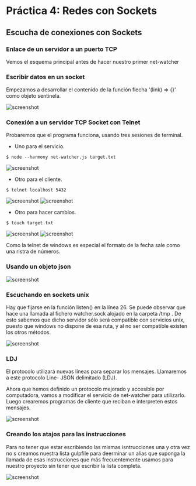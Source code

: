 # Práctica 4: Redes con Sockets

## Escucha de conexiones con Sockets
### Enlace de un servidor a un puerto TCP
Vemos el esquema principal antes de hacer nuestro primer net-watcher

### Escribir datos en un socket
Empezamos a desarrollar el contenido de la función flecha '(link) => {}' como objeto sentinela.

![screenshot](https://i.gyazo.com/e70e4beb002129dc33a49ad3a0332acb.png)

### Conexión a un servidor TCP Socket con Telnet
Probaremos que el programa funciona, usando tres sesiones de terminal.
* Uno para el servicio.
```console
$ node --harmony net-watcher.js target.txt
```
![screenshot](https://i.gyazo.com/0f2953f57b2e7133f115420245c98be2.png)
* Otro para el cliente.
```console
$ telnet localhost 5432
```
![screenshot](https://i.imgur.com/J4ikLoV.png)
![screenshot](https://i.gyazo.com/80f3b1c943e523970a4ea9e68686bd48.png)

* Otro para hacer cambios.
```console
$ touch target.txt
```
![screenshot](https://i.gyazo.com/d1d7a97eed00e612f43110c49aa35e79.png)
![screenshot](https://i.gyazo.com/fc72a87a525b45396773ba73c59baa38.png)

Como la telnet de windows es especial el formato de la fecha sale como una ristra de números.

### Usando un objeto json
![screenshot](https://i.gyazo.com/f18a1faf2c2032aab82a9fa2a31e8f81.png)

### Escuchando en sockets unix
Hay que fijarse en la función listen() en la línea 26. Se puede observar que hace una llamada al fichero watcher.sock alojado en la carpeta /tmp . De esto sabemos que dicho servidor sólo será compatible con servicios unix, puesto que windows no dispone de esa ruta, y al no ser compatible existen los otros métodos.

![screenshot](https://i.gyazo.com/7f22ffa0aabd6bcaedf6e01644cd2e1e.png)

### LDJ
El protocolo utilizará nuevas líneas para separar los mensajes. Llamaremos a este protocolo Line-
JSON delimitado (LDJ).

Ahora que hemos definido un protocolo mejorado y accesible por computadora, vamos a modificar el servicio de net-watcher para utilizarlo. Luego crearemos programas de cliente que reciban e interpreten estos mensajes.

![screenshot](https://i.gyazo.com/50304b72f0b02766328b793919032363.png)

### Creando los atajos para las instrucciones
Para no tener que estar escribiendo las mismas isntrucciones una y otra vez no s creamos nuestra lista gulpfile para deerminar un alias que suponga la llamada de esas instrucciones que más frecuentemente usamos para nuestro proyecto sin tener que escribir la lista completa.

![screenshot](https://i.gyazo.com/709e9ebf8fe70e990805c29467faec57.png)

